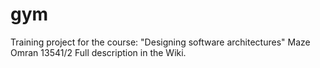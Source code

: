 # gym
Training project for the course: "Designing software architectures" Maze Omran 13541/2  Full description in the Wiki.
